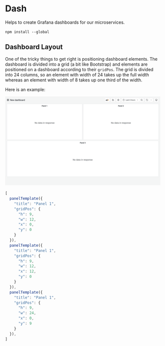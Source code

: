 # Dash

Helps to create Grafana dashboards for our microservices.

```shell
npm install --global 
```

## Dashboard Layout

One of the tricky things to get right is positioning dashboard elements. The dashboard is divided into a grid (a bit like Bootstrap) and elements are positioned on a dashboard according to their `gridPos`. The grid is divided into 24 columns, so an element with width of 24 takes up the full width whereas an element with width of 8 takes up one third of the width.

Here is an example:

![](layout.png)

```javascript
[
  panelTemplate({
    "title": "Panel 1",
    "gridPos": {
      "h": 9,
      "w": 12,
      "x": 0,
      "y": 0
    }  
  }),
  panelTemplate({
    "title": "Panel 1",
    "gridPos": {
      "h": 9,
      "w": 12,
      "x": 12,
      "y": 0
    }  
  }),
  panelTemplate({
    "title": "Panel 1",
    "gridPos": {
      "h": 9,
      "w": 24,
      "x": 0,
      "y": 9
    }  
  }),
]
```